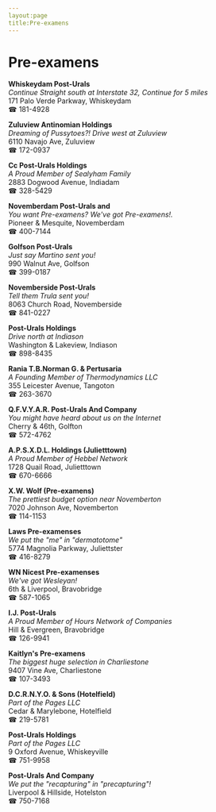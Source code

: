 ```yaml
---
layout:page
title:Pre-examens
---
```

# Pre-examens

**Whiskeydam Post-Urals**  
_Continue Straight south at Interstate 32, Continue for 5 miles_  
171 Palo Verde Parkway, Whiskeydam  
☎ 181-4928



**Zuluview Antinomian Holdings**  
_Dreaming of Pussytoes?! 
Drive west at Zuluview_  
6110 Navajo Ave, Zuluview  
☎ 172-0937



**Cc Post-Urals Holdings**  
_A Proud Member of Sealyham Family_  
2883 Dogwood Avenue, Indiadam  
☎ 328-5429



**Novemberdam Post-Urals and**  
_You want Pre-examens? We've got Pre-examens!._  
Pioneer & Mesquite, Novemberdam  
☎ 400-7144



**Golfson Post-Urals**  
_Just say Martino sent you!_  
990 Walnut Ave, Golfson  
☎ 399-0187



**Novemberside Post-Urals**  
_Tell them Trula sent you!_  
8063 Church Road, Novemberside  
☎ 841-0227



**Post-Urals Holdings**  
_Drive north at Indiason_  
Washington & Lakeview, Indiason  
☎ 898-8435



**Rania T.B.Norman G. & Pertusaria**  
_A Founding Member of Thermodynamics LLC_  
355 Leicester Avenue, Tangoton  
☎ 263-3670



**Q.F.V.Y.A.R. Post-Urals And Company**  
_You might have heard about us on the Internet_  
Cherry & 46th, Golfton  
☎ 572-4762



**A.P.S.X.D.L. Holdings (Julietttown)**  
_A Proud Member of Hebbel Network_  
1728 Quail Road, Julietttown  
☎ 670-6666



**X.W. Wolf (Pre-examens)**  
_The prettiest budget option near Novemberton_  
7020 Johnson Ave, Novemberton  
☎ 114-1153



**Laws Pre-examenses**  
_We put the "me" in "dermatotome"_  
5774 Magnolia Parkway, Juliettster  
☎ 416-8279



**WN Nicest Pre-examenses**  
_We've got Wesleyan!_  
6th & Liverpool, Bravobridge  
☎ 587-1065



**I.J. Post-Urals**  
_A Proud Member of Hours Network of Companies_  
Hill & Evergreen, Bravobridge  
☎ 126-9941



**Kaitlyn's Pre-examens**  
_The biggest huge selection in Charliestone_  
9407 Vine Ave, Charliestone  
☎ 107-3493



**D.C.R.N.Y.O. & Sons (Hotelfield)**  
_Part of the Pages LLC_  
Cedar & Marylebone, Hotelfield  
☎ 219-5781



**Post-Urals Holdings**  
_Part of the Pages LLC_  
9 Oxford Avenue, Whiskeyville  
☎ 751-9958



**Post-Urals And Company**  
_We put the "recapturing" in "precapturing"!_  
Liverpool & Hillside, Hotelston  
☎ 750-7168



